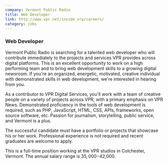 ```yaml
---
company: Vermont Public Radio
title: Web Developer
link: http://www.vpr.net/inside_vrp/careers/ 
category: jobs
---
```



### Web Developer
Vermont Public Radio is searching for a talented web developer who will contribute immediately to the projects and services VPR provides across digital platforms. This is an excellent opportunity to work on a high performing team and to bring web development skills to a growing digital newsroom. If you're an organized, energetic, motivated, creative individual with demonstrated skills in web development, we're interested in hearing from you.

As a contributor to VPR Digital Services, you'll work with a team of creative people on a variety of projects across VPR, with a primary emphasis on VPR News. Demonstrated proficiency in the tools of web development is required, such as PHP, JavaScript, HTML, CSS, APIs, frameworks, open source software, etc. Passion for journalism, storytelling, public service, and Vermont is a plus.

The successful candidate must have a portfolio or projects that showcase his or her work. Professional experience is not required and recent graduates are welcome to apply.

This is a full-time position working at the VPR studios in Colchester, Vermont. The annual salary range is $35,000-$42,000. 

